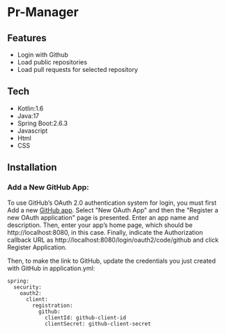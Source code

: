 # Pr-Manager

## Features

- Login with Github
- Load public repositories
- Load pull requests for selected repository

## Tech
- Kotlin:1.6
- Java:17
- Spring Boot:2.6.3
- Javascript
- Html
- CSS

## Installation

### Add a New GitHub App:
To use GitHub’s OAuth 2.0 authentication system for login, 
you must first Add a new [GitHub app](https://github.com/settings/developers).
Select "New OAuth App" and then the "Register a new OAuth application" page is presented. Enter an app name and description. Then, enter your app’s home page, which should be http://localhost:8080, in this case. Finally,
indicate the Authorization callback URL as http://localhost:8080/login/oauth2/code/github and click Register Application.

Then, to make the link to GitHub, update the credentials you just created with GitHub in application.yml:
```
spring:
  security:
    oauth2:
      client:
        registration:
          github:
            clientId: github-client-id
            clientSecret: github-client-secret
```






